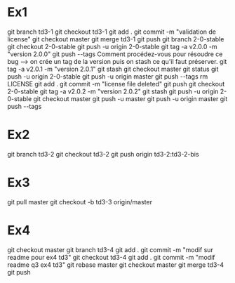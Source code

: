 # Ex1 
git branch td3-1
git checkout td3-1
git add .
git commit -m "validation de license"
git checkout master
git merge td3-1
git push
git branch 2-0-stable
git checkout 2-0-stable
git push -u origin 2-0-stable
git tag -a v2.0.0 -m "version 2.0.0"
git push --tags
Comment procédez-vous pour résoudre ce bug 
--> on crée un tag de la version puis on stash ce qu'il faut préserver.
git tag -a v2.0.1 -m "version 2.0.1"
git stash
git checkout master
git status
git push -u origin 2-0-stable
git push -u origin master
git push --tags
rm LICENSE
git add .
git commit -m "license file deleted"
git push
git checkout 2-0-stable
git tag -a v2.0.2 -m "version 2.0.2"
git stash
git push -u origin 2-0-stable
git checkout master
git push -u master
git push -u origin master
git push --tags
# Ex2
git branch td3-2
git checkout td3-2
git push origin td3-2:td3-2-bis
# Ex3
git pull master
git checkout -b td3-3 origin/master
# Ex4
git checkout master
git branch td3-4
git add .
git commit -m "modif sur readme pour ex4 td3"
git checkout td3-4
git add .
git commit -m "modif readme q3 ex4 td3"
git rebase master
git checkout master
git merge td3-4
git push


